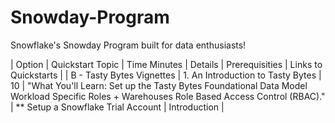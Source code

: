 # Snowday-Program
Snowflake's Snowday Program built for data enthusiasts!

| Option | Quickstart Topic | Time Minutes | Details | Prerequisities | Links to Quickstarts |
| B - Tasty Bytes Vignettes |	1. An Introduction to Tasty Bytes |	10 |	"What You'll Learn:
Set up the Tasty Bytes Foundational Data Model Workload Specific Roles + Warehouses
Role Based Access Control (RBAC)." |	** Setup a Snowflake Trial Account |	Introduction |
